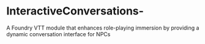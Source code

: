 # InteractiveConversations-
A Foundry VTT module that enhances role-playing immersion by providing a dynamic conversation interface for NPCs
